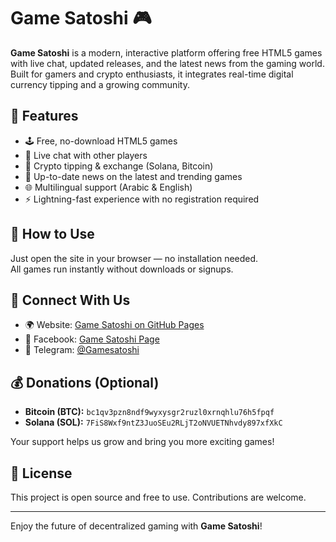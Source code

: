 # Game Satoshi 🎮

**Game Satoshi** is a modern, interactive platform offering free HTML5 games with live chat, updated releases, and the latest news from the gaming world. Built for gamers and crypto enthusiasts, it integrates real-time digital currency tipping and a growing community.

## 🌟 Features

- 🕹️ Free, no-download HTML5 games  
- 💬 Live chat with other players  
- 🔄 Crypto tipping & exchange (Solana, Bitcoin)  
- 📰 Up-to-date news on the latest and trending games  
- 🌐 Multilingual support (Arabic & English)  
- ⚡ Lightning-fast experience with no registration required

## 🚀 How to Use

Just open the site in your browser — no installation needed.  
All games run instantly without downloads or signups.

## 🔗 Connect With Us

- 🌍 Website: [Game Satoshi on GitHub Pages](https://janki777.github.io/GameSatoshi)  
- 📘 Facebook: [Game Satoshi Page](https://www.facebook.com/profile.php?id=61578506331280)  
- 📢 Telegram: [@Gamesatoshi](https://t.me/Gamesatoshi)  

## 💰 Donations (Optional)

- **Bitcoin (BTC):** `bc1qv3pzn8ndf9wyxysgr2ruzl0xrnqhlu76h5fpqf`  
- **Solana (SOL):** `7FiS8Wxf9ntZ3JuoSEu2RLjT2oNVUETNhvdy897xfXkC`

Your support helps us grow and bring you more exciting games!

## 📜 License

This project is open source and free to use. Contributions are welcome.

---

Enjoy the future of decentralized gaming with **Game Satoshi**!
